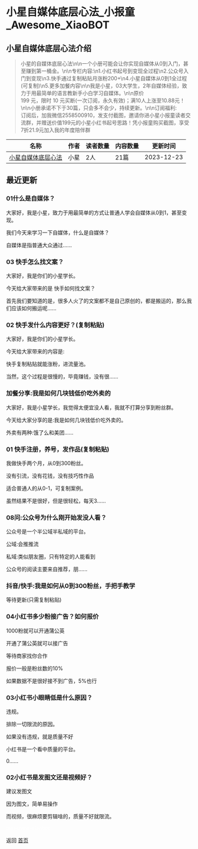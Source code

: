 # 小星自媒体底层心法_小报童_Awesome_XiaoBOT

## 小星自媒体底层心法介绍
> 小星的自媒体底层心法\n\n一个小册可能会让你实现自媒体从0到入门，甚至赚到第一桶金。\n\n专栏内容:\n1.小红书起号到变现全过程\n2.公众号入门到变现\n3.快手通过复制粘贴月涨粉200+\n4.小星自媒体从0到1全过程(可复制)\n5.更多加餐内容\n\n我是小星，03大学生，2年自媒体经验，致力于用最简单的语言教新手小白学习自媒体。\n\n原价  
199 元，限时 10 元买断(一次订阅，永久有效)；满10人上涨至10.88元！\n\n小册承诺不下于30篇，只会多不会少，持续更新。\n\n订阅福利:  
订阅后，加我微信2558500910，发支付截图，邀请你进小星小报童读者交流群，并赠送价值199元的小星小红书起号思路！凭小报童购买截图，享受7折21.9元加入我的年度陪伴群  
  


|名称|作者|读者数量|内容数量|更新时间|
|---|---|---|---|---|
|[小星自媒体底层心法](https://xiaobot.net/p/zimeitixiaoxing?refer=0b133df9-27dc-423b-8101-639049001c13)|小星|2人|21篇|2023-12-23|

## 最近更新
### 01什么是自媒体？

大家好，我是小星，致力于用最简单的方式让普通人学会自媒体从0到1，甚至变现。

我们今天来学习一下自媒体，什么是自媒体？

自媒体是指普通大众通过......

### 03 快手怎么找文案？

大家好，我是你们的小星学长。

今天给大家带来的是 快手如何找文案？

首先我们要知道的是，很多人火了的文案都不是自己原创的，都是搬运的，那么我们应该如何搬运呢......

### 02 快手发什么内容更好？(复制粘贴)

大家好，我是你们的小星学长。

今天给大家带来的内容是:

快手复制粘贴就能涨粉，进流量池。

当然，这个过程是很慢的，毕竟赚钱，没有很......

### 加餐分享:我是如何几块钱低价吃外卖的

大家好，我是小星学长，我觉得太便宜没人看，我就不打算分享到粉丝群。

今天给大家分享的是:我是如何几块钱低价吃外卖的。

外卖有两种:饿了么和美团......

### 01 快手注册，养号，发作品(复制粘贴)

我做快手两个月，从0到300粉丝。

没有引流，没有花钱，没有技巧性作品

适合普通人的从0-1，可复制案例。

虽然结果不是很好，但是很轻松，每天3......

### 08问:公众号为什么刚开始发没人看？

公众号是一个半公域半私域的平台。

公域:会推推流

私域:类似朋友圈，只有特定的人能看到

公众号的阅读主要来自推荐，朋......

### 抖音/快手:我是如何从0到300粉丝，手把手教学

等待更新(只需复制粘贴)

### 04小红书多少粉接广告？如何报价

1000粉就可以开通蒲公英

开通了蒲公英就可以接广告

等待商家找你合作

报价一般是粉丝数的10%

如果数据不是很好接不到广告，5%也行

### 03小红书小眼睛低是什么原因？

违规。

排除一切限流的原因。

如果没有违规，就是质量不好

小红书是一个看中质量的平台。

0......

### 02小红书是发图文还是视频好？

建议发图文

因为图文，简单易操作

而视频，很麻烦要剪辑啥的，质量不好就限流。


<a href="https://github.com/Reno9527/awesome-xiaobot" style="color: white; text-decoration: none;">awesome-xiaobot</a>

返回 [首页](../README.md)
